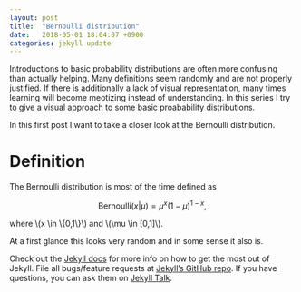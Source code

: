 ```yaml
---
layout: post
title:  "Bernoulli distribution"
date:   2018-05-01 18:04:07 +0900
categories: jekyll update
---
```



<script src="https://cdnjs.cloudflare.com/ajax/libs/mathjax/2.7.0/MathJax.js?config=TeX-AMS-MML_HTMLorMML" type="text/javascript"></script>

Introductions to basic probability distributions are often more confusing than actually helping. Many definitions seem randomly and are not properly justified. If there is additionally a lack of visual representation, many times learning will become meotizing instead of understanding.
In this series I try to give a visual approach to some basic proabability distributions.

In this first post I want to take a closer look at the Bernoulli distribution.

<h1> Definition </h1>

The Bernoulli distribution is most of the time defined as

$$ \mathrm{Bernoulli}(x|\mu) = \mu^x(1-\mu)^{1-x}, $$

where \\(x \in \\{0,1\\}\\) and \\(\mu \in \[0,1]\\\).

At a first glance this looks very random and in some sense it also is. 






Check out the [Jekyll docs][jekyll-docs] for more info on how to get the most out of Jekyll. File all bugs/feature requests at [Jekyll’s GitHub repo][jekyll-gh]. If you have questions, you can ask them on [Jekyll Talk][jekyll-talk].

[jekyll-docs]: https://jekyllrb.com/docs/home
[jekyll-gh]:   https://github.com/jekyll/jekyll
[jekyll-talk]: https://talk.jekyllrb.com/
